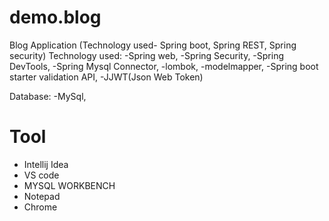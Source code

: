 # demo.blog
 Blog Application (Technology used- Spring boot, Spring REST, Spring security)
 Technology used:
 -Spring web,
 -Spring Security,
 -Spring DevTools,
 -Spring Mysql Connector,
 -lombok,
 -modelmapper,
 -Spring boot starter validation API,
 -JJWT(Json Web Token)
 
 Database:
 -MySql,

# Tool
- Intellij Idea
- VS code
- MYSQL WORKBENCH
- Notepad
- Chrome